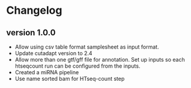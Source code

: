 Changelog
==========

<!--

Newest changes should be on top.

This document is user facing. Please word the changes in such a way
that users understand how the changes affect the new version.
-->

version 1.0.0
---------------------------
+ Allow using csv table format samplesheet as input format.
+ Update cutadapt version to 2.4
+ Allow more than one gtf/gff file for annotation. Set up inputs so each
  htseqcount run can be configured from the inputs.
+ Created a miRNA pipeline
+ Use name sorted bam for HTseq-count step
